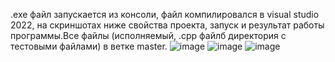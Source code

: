 .exe файл запускается из консоли, файл компилировался в visual studio 2022, на скриншотах ниже свойства проекта, запуск и результат работы программы.Все файлы (исполняемый, .cpp файлб директория с тестовыми файлами) в ветке master.
![image](https://github.com/user-attachments/assets/206cd353-24a9-4b78-aee5-8b4507f640cb)
![image](https://github.com/user-attachments/assets/039299a1-57dd-4e78-9242-dc1c632f4bf7)
![image](https://github.com/user-attachments/assets/a477754b-3c12-4791-b9df-7ebb5b0b71e1)
